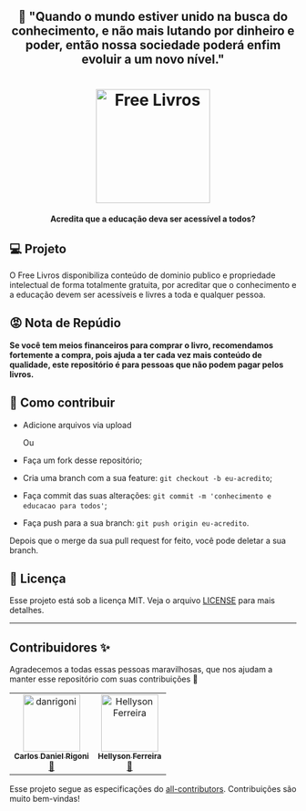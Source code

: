 <h2 align="center">
🌈 "Quando o mundo estiver unido na busca do conhecimento, e não mais lutando por dinheiro e poder, então nossa sociedade poderá enfim evoluir a um novo nível."
</h2>
<h1 align="center">
    <img alt="Free Livros" title="#delicinha" src="https://images.all-free-download.com/images/graphicthumb/tree_with_book_creative_vector_587261.jpg" width="200px" />
</h1>

<h4 align="center">
 <b>Acredita que a educação deva ser acessível a todos?</b>
</h4>

## 💻 Projeto

O Free Livros disponibiliza conteúdo de dominio publico e 
propriedade intelectual de forma totalmente gratuita, por acreditar que o
conhecimento e a educação devem ser acessíveis e livres a toda e qualquer
pessoa.

## 😡 Nota de Repúdio

<strong>Se você tem meios financeiros para comprar o livro, recomendamos fortemente a compra, pois ajuda a ter cada vez mais conteúdo de qualidade, este repositório é para pessoas que não podem pagar pelos livros.</strong>


## 🤔 Como contribuir
- Adicione arquivos via upload

  Ou

- Faça um fork desse repositório;
- Cria uma branch com a sua feature: `git checkout -b eu-acredito`;
- Faça commit das suas alterações: `git commit -m 'conhecimento e educacao para todos'`;
- Faça push para a sua branch: `git push origin eu-acredito`.

Depois que o merge da sua pull request for feito, você pode deletar a sua branch.

## :memo: Licença

Esse projeto está sob a licença MIT. Veja o arquivo [LICENSE](LICENSE.md) para mais detalhes.

---

## Contribuidores ✨

Agradecemos a todas essas pessoas maravilhosas, que nos ajudam a manter esse repositório com suas contribuições 🎉

<!-- ALL-CONTRIBUTORS-LIST:START - Do not remove or modify this section -->
<!-- prettier-ignore-start -->
<!-- markdownlint-disable -->

<table>
  <tr>
    <td align="center">
      <a href="https://github.com/danrigoni">
        <img 
          src="https://avatars0.githubusercontent.com/u/59850567?s=460&u=819f257eda77db7a04f48087000bd6124dd65116&v=4"
          width="100px;"
          alt="danrigoni"
          />
        <br />
        <sub>
          <b>Carlos Daniel Rigoni</b>
        </sub>
      </a>
      <br />
      <a href="#content-danrigoni" title="Content">🚀</a>
    </td>
    <td align="center">
      <a href="https://github.com/Hellyson-Ferreira">
        <img 
          src="https://avatars3.githubusercontent.com/u/37805353?s=460&u=67a188db08edc6411c55fa94608ba4a552d46ce4&v=4"
          width="100px;"
          alt="Hellyson Ferreira"
          />
        <br />
        <sub>
          <b>Hellyson Ferreira</b>
        </sub>
      </a>
      <br />
      <a href="#content-Hellyson-Ferreira" title="Content">🚀</a>
    </td>
    <!-- EXEMPLO DE CONTRIBUIDOR -->
    <!-- <td align="center">
      <a href="{LINK DE PERFIL}">
        <img 
          src="{LINK DE FOTO DE PERFIL}"
          width="100px;"
          alt="{NOME DE USUARIO}" 
          />
        <br />
        <sub>
          <b>{NOME DE USUARIO}</b>
        </sub>
      </a>
      <br />
      <a href="#content-{NOME-DE-USUARIO}" title="Content">🚀</a>
    </td> -->
  </tr>
</table>

<!-- markdownlint-enable -->
<!-- prettier-ignore-end -->
<!-- ALL-CONTRIBUTORS-LIST:END -->

Esse projeto segue as especificações do [all-contributors](https://github.com/all-contributors/all-contributors). Contribuições são muito bem-vindas!